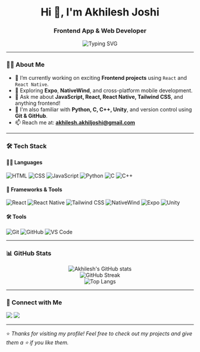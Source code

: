 <h1 align="center">Hi 👋, I'm Akhilesh Joshi</h1>
<h3 align="center">Frontend App & Web Developer</h3>

<p align="center">
  <img src="https://readme-typing-svg.demolab.com?font=Fira+Code&size=22&duration=3000&pause=1000&center=true&vCenter=true&width=435&lines=Frontend+Web+%26+App+Developer;HTML+CSS+Tailwind+%7C+React+%7C+React+Native" alt="Typing SVG" />
</p>

---

### 🧑‍💻 About Me

- 🔭 I’m currently working on exciting **Frontend projects** using `React` and `React Native`.
- 🌱 Exploring **Expo**, **NativeWind**, and cross-platform mobile development.
- 💬 Ask me about **JavaScript, React, React Native, Tailwind CSS**, and anything frontend!
- 🚀 I'm also familiar with **Python, C, C++, Unity**, and version control using **Git & GitHub**.
- 📫 Reach me at: **akhilesh.akhiljoshi@gmail.com**

---

### 🛠️ Tech Stack

#### 👨‍💻 Languages
![HTML](https://img.shields.io/badge/HTML-E34F26?style=for-the-badge&logo=html5&logoColor=white)
![CSS](https://img.shields.io/badge/CSS-1572B6?style=for-the-badge&logo=css3&logoColor=white)
![JavaScript](https://img.shields.io/badge/JavaScript-F7DF1E?style=for-the-badge&logo=javascript&logoColor=black)
![Python](https://img.shields.io/badge/Python-3776AB?style=for-the-badge&logo=python&logoColor=white)
![C](https://img.shields.io/badge/C-A8B9CC?style=for-the-badge&logo=c&logoColor=black)
![C++](https://img.shields.io/badge/C++-00599C?style=for-the-badge&logo=c%2B%2B&logoColor=white)

#### 🧩 Frameworks & Tools
![React](https://img.shields.io/badge/React-61DAFB?style=for-the-badge&logo=react&logoColor=black)
![React Native](https://img.shields.io/badge/React%20Native-20232A?style=for-the-badge&logo=react&logoColor=61DAFB)
![Tailwind CSS](https://img.shields.io/badge/Tailwind-38B2AC?style=for-the-badge&logo=tailwind-css&logoColor=white)
![NativeWind](https://img.shields.io/badge/NativeWind-38B2AC?style=for-the-badge&logo=tailwind-css&logoColor=white)
![Expo](https://img.shields.io/badge/Expo-000000?style=for-the-badge&logo=expo&logoColor=white)
![Unity](https://img.shields.io/badge/Unity-000000?style=for-the-badge&logo=unity&logoColor=white)

#### 🛠 Tools
![Git](https://img.shields.io/badge/Git-F05032?style=for-the-badge&logo=git&logoColor=white)
![GitHub](https://img.shields.io/badge/GitHub-181717?style=for-the-badge&logo=github&logoColor=white)
![VS Code](https://img.shields.io/badge/VS%20Code-007ACC?style=for-the-badge&logo=visual-studio-code&logoColor=white)

---

### 📊 GitHub Stats

<p align="center">
  <img src="https://github-readme-stats.vercel.app/api?username=Akhil-Joshi&show_icons=true&theme=radical" alt="Akhilesh's GitHub stats" />
  <br/>
  <img src="https://github-readme-streak-stats.herokuapp.com/?user=Akhil-Joshi&theme=radical" alt="GitHub Streak" />
  <br/>
  <img src="https://github-readme-stats.vercel.app/api/top-langs/?username=Akhil-Joshi&layout=compact&theme=radical" alt="Top Langs" />
</p>

---

### 🔗 Connect with Me

<p>
  <a href="https://github.com/Akhil-Joshi"><img src="https://img.shields.io/badge/GitHub-000?style=for-the-badge&logo=github&logoColor=white" /></a>
  <a href="mailto:akhilesh.akhiljoshi@gmail.com"><img src="https://img.shields.io/badge/Email-D14836?style=for-the-badge&logo=gmail&logoColor=white" /></a>
</p>

---

⭐️ *Thanks for visiting my profile! Feel free to check out my projects and give them a ⭐ if you like them.*

